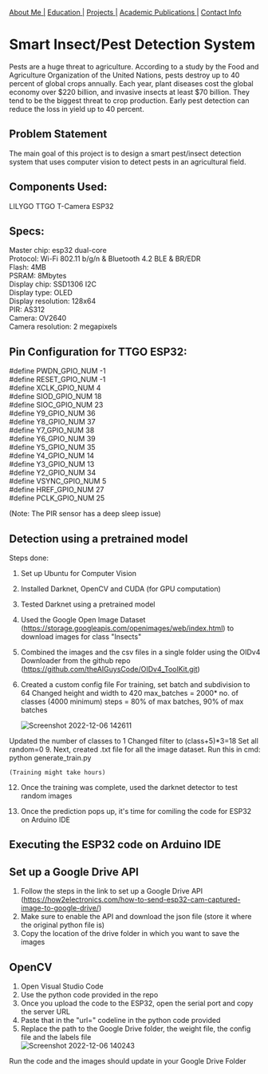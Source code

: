 [About Me |](/index.md) 
[ Education |](/edu.md)
[ Projects |](/projects.md)
[ Academic Publications |](/publications.md)
[ Contact Info](/contact.md)


# Smart Insect/Pest Detection System 
Pests are a huge threat to agriculture. According to a study by the Food and Agriculture Organization of the United Nations, pests destroy up to 40 percent of global crops annually. Each year, plant diseases cost the global economy over $220 billion, and invasive insects at least $70 billion. They tend to be the biggest threat to crop production. Early pest detection can reduce the loss in yield up to 40 percent. 

## Problem Statement 
The main goal of this project is to design a smart pest/insect detection system that uses computer vision to detect pests in an agricultural field. 

## Components Used:
LILYGO TTGO T-Camera ESP32 

## Specs:
Master chip: esp32 dual-core <br />
Protocol: Wi-Fi 802.11 b/g/n & Bluetooth 4.2 BLE & BR/EDR <br />
Flash: 4MB <br />
PSRAM: 8Mbytes <br />
Display chip: SSD1306 I2C <br />
Display type: OLED <br />
Display resolution: 128x64 <br />
PIR: AS312 <br />
Camera: OV2640 <br />
Camera resolution: 2 megapixels <br />

## Pin Configuration for TTGO ESP32:
#define PWDN_GPIO_NUM       -1 <br />
#define RESET_GPIO_NUM      -1 <br />
#define XCLK_GPIO_NUM       4 <br />
#define SIOD_GPIO_NUM       18 <br />
#define SIOC_GPIO_NUM       23 <br />
#define Y9_GPIO_NUM         36 <br />
#define Y8_GPIO_NUM         37 <br />
#define Y7_GPIO_NUM         38 <br />
#define Y6_GPIO_NUM         39 <br />
#define Y5_GPIO_NUM         35 <br />
#define Y4_GPIO_NUM         14 <br />
#define Y3_GPIO_NUM         13 <br />
#define Y2_GPIO_NUM         34 <br />
#define VSYNC_GPIO_NUM      5 <br />
#define HREF_GPIO_NUM       27 <br />
#define PCLK_GPIO_NUM       25 <br />

(Note: The PIR sensor has a deep sleep issue)

## Detection using a pretrained model
Steps done:
1. Set up Ubuntu for Computer Vision
2. Installed Darknet, OpenCV and CUDA (for GPU computation)
3. Tested Darknet using a pretrained model
4. Used the Google Open Image Dataset (https://storage.googleapis.com/openimages/web/index.html) to download images for class "Insects"
6. Combined the images and the csv files in a single folder using the OIDv4 Downloader from the github repo (https://github.com/theAIGuysCode/OIDv4_ToolKit.git)
8. Created a custom config file
    For training, set batch and subdivision to 64
    Changed height and width to 420
    max_batches = 2000* no. of classes (4000 minimum)
    steps = 80% of max batches, 90% of max batches <br />
    
    ![Screenshot 2022-12-06 142611](https://user-images.githubusercontent.com/105019328/206026636-b8281bc6-3a91-476e-9fc8-5af42b720830.jpg)

  Updated the number of classes to 1 
    Changed filter to (class+5)*3=18
    Set all random=0
9. Next, created .txt file for all the image dataset. 
    Run this in cmd:
    python generate_train.py

    (Training might take hours)

12. Once the training was complete, used the darknet detector to test random images 

13. Once the prediction pops up, it's time for comiling the code for ESP32 on Arduino IDE

## Executing the ESP32 code on Arduino IDE


## Set up a Google Drive API 
1. Follow the steps in the link to set up a Google Drive API (https://how2electronics.com/how-to-send-esp32-cam-captured-image-to-google-drive/)
2. Make sure to enable the API and download the json file (store it where the original python file is)
3. Copy the location of the drive folder in which you want to save the images 


## OpenCV 
1. Open Visual Studio Code
2. Use the python code provided in the repo
3. Once you upload the code to the ESP32, open the serial port and copy the server URL 
4. Paste that in the "url=" codeline in the python code provided
5. Replace the path to the Google Drive folder, the weight file, the config file and the labels file <br />
![Screenshot 2022-12-06 140243](https://user-images.githubusercontent.com/105019328/206022347-9a52d914-f089-4009-890f-ddad313c63c8.jpg)


Run the code and the images should update in your Google Drive Folder 
